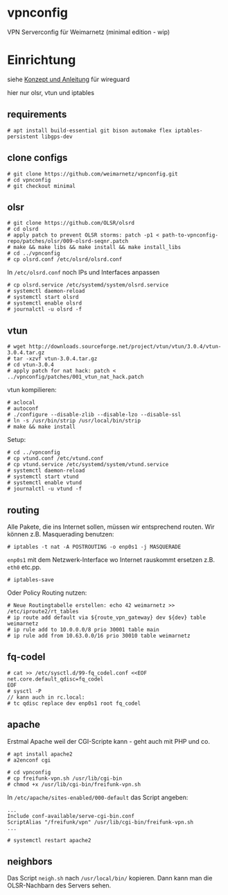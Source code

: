 vpnconfig
=========

VPN Serverconfig für Weimarnetz (minimal edition - wip)

Einrichtung
===========

siehe [Konzept und Anleitung](concept_and_setup_server_with_wireguard.md) für wireguard 

hier nur olsr, vtun und iptables 

## requirements 

    # apt install build-essential git bison automake flex iptables-persistent libgps-dev 

## clone configs 

    # git clone https://github.com/weimarnetz/vpnconfig.git 
    # cd vpnconfig 
    # git checkout minimal 

## olsr 

    # git clone https://github.com/OLSR/olsrd
    # cd olsrd 
    # apply patch to prevent OLSR storms: patch -p1 < path-to-vpnconfig-repo/patches/olsr/009-olsrd-seqnr.patch
    # make && make libs && make install && make install_libs 
    # cd ../vpnconfig 
    # cp olsrd.conf /etc/olsrd/olsrd.conf 

In `/etc/olsrd.conf` noch IPs und Interfaces anpassen 

    # cp olsrd.service /etc/systemd/system/olsrd.service 
    # systemctl daemon-reload 
    # systemctl start olsrd
    # systemctl enable olsrd
    # journalctl -u olsrd -f 


## vtun 

    # wget http://downloads.sourceforge.net/project/vtun/vtun/3.0.4/vtun-3.0.4.tar.gz
    # tar -xzvf vtun-3.0.4.tar.gz 
    # cd vtun-3.0.4 
    # apply patch for nat hack: patch < ../vpnconfig/patches/001_vtun_nat_hack.patch 

vtun kompilieren: 

    # aclocal 
    # autoconf 
    # ./configure --disable-zlib --disable-lzo --disable-ssl 
    # ln -s /usr/bin/strip /usr/local/bin/strip
    # make && make install 

Setup: 

    # cd ../vpnconfig 
    # cp vtund.conf /etc/vtund.conf 
    # cp vtund.service /etc/systemd/system/vtund.service 
    # systemctl daemon-reload 
    # systemctl start vtund 
    # systemctl enable vtund
    # journalctl -u vtund -f 

## routing

Alle Pakete, die ins Internet sollen, müssen wir entsprechend routen. Wir können z.B. Masquerading benutzen:

    # iptables -t nat -A POSTROUTING -o enp0s1 -j MASQUERADE 

`enp0s1` mit dem Netzwerk-Interface wo Internet rauskommt ersetzen z.B. `eth0` etc.pp. 

    # iptables-save 

Oder Policy Routing nutzen:

    # Neue Routingtabelle erstellen: echo 42 weimarnetz >> /etc/iproute2/rt_tables 
    # ip route add default via ${route_vpn_gateway} dev ${dev} table weimarnetz
    # ip rule add to 10.0.0.0/8 prio 30001 table main
    # ip rule add from 10.63.0.0/16 prio 30010 table weimarnetz 

## fq-codel 

    # cat >> /etc/sysctl.d/99-fq_codel.conf <<EOF
    net.core.default_qdisc=fq_codel
    EOF
    # sysctl -P 
    // kann auch in rc.local: 
    # tc qdisc replace dev enp0s1 root fq_codel 
    
## apache 

Erstmal Apache weil der CGI-Scripte kann - geht auch mit PHP und co. 

    # apt install apache2 
    # a2enconf cgi 
    
    # cd vpnconfig 
    # cp freifunk-vpn.sh /usr/lib/cgi-bin 
    # chmod +x /usr/lib/cgi-bin/freifunk-vpn.sh 
    
In `/etc/apache/sites-enabled/000-default` das Script angeben: 

    ...
    Include conf-available/serve-cgi-bin.conf
    ScriptAlias "/freifunk/vpn" /usr/lib/cgi-bin/freifunk-vpn.sh
    ...

    # systemctl restart apache2 
    
## neighbors

Das Script `neigh.sh` nach `/usr/local/bin/` kopieren. Dann kann man die OLSR-Nachbarn des Servers sehen.    
